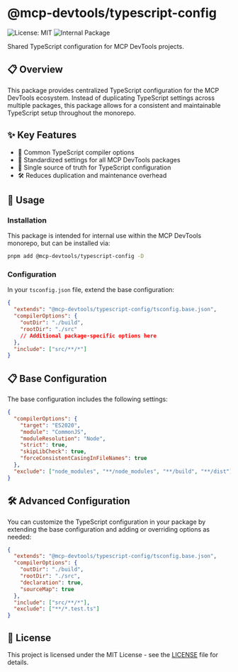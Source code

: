 # @mcp-devtools/typescript-config

![License: MIT](https://img.shields.io/badge/License-MIT-blue.svg)
![Internal Package](https://img.shields.io/badge/scope-internal-lightgrey)

Shared TypeScript configuration for MCP DevTools projects.

## 📋 Overview

This package provides centralized TypeScript configuration for the MCP DevTools ecosystem. Instead of duplicating TypeScript settings across multiple packages, this package allows for a consistent and maintainable TypeScript setup throughout the monorepo.

## ✨ Key Features

- 📝 Common TypeScript compiler options
- 🔄 Standardized settings for all MCP DevTools packages
- 🎯 Single source of truth for TypeScript configuration
- 🛠️ Reduces duplication and maintenance overhead

## 🚀 Usage

### Installation

This package is intended for internal use within the MCP DevTools monorepo, but can be installed via:

```bash
pnpm add @mcp-devtools/typescript-config -D
```

### Configuration

In your `tsconfig.json` file, extend the base configuration:

```json
{
  "extends": "@mcp-devtools/typescript-config/tsconfig.base.json",
  "compilerOptions": {
    "outDir": "./build",
    "rootDir": "./src"
    // Additional package-specific options here
  },
  "include": ["src/**/*"]
}
```

## 📋 Base Configuration

The base configuration includes the following settings:

```json
{
  "compilerOptions": {
    "target": "ES2020",
    "module": "CommonJS",
    "moduleResolution": "Node",
    "strict": true,
    "skipLibCheck": true,
    "forceConsistentCasingInFileNames": true
  },
  "exclude": ["node_modules", "**/node_modules", "**/build", "**/dist"]
}
```

## 🛠️ Advanced Configuration

You can customize the TypeScript configuration in your package by extending the base configuration and adding or overriding options as needed:

```json
{
  "extends": "@mcp-devtools/typescript-config/tsconfig.base.json",
  "compilerOptions": {
    "outDir": "./build",
    "rootDir": "./src",
    "declaration": true,
    "sourceMap": true
  },
  "include": ["src/**/*"],
  "exclude": ["**/*.test.ts"]
}
```

## 📄 License

This project is licensed under the MIT License - see the [LICENSE](../../LICENSE) file for details.
